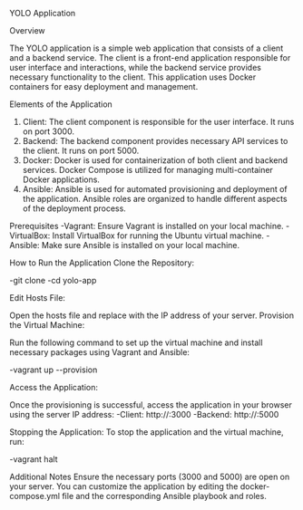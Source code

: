 YOLO Application

Overview

The YOLO application is a simple web application that consists of a client and a backend service. The client is a front-end application responsible for user interface and interactions, while the backend service provides necessary functionality to the client. This application uses Docker containers for easy deployment and management.

Elements of the Application
1. Client:
The client component is responsible for the user interface.
It runs on port 3000.
2. Backend:
The backend component provides necessary API services to the client.
It runs on port 5000.
3. Docker:
Docker is used for containerization of both client and backend services.
Docker Compose is utilized for managing multi-container Docker applications.
4. Ansible:
Ansible is used for automated provisioning and deployment of the application.
Ansible roles are organized to handle different aspects of the deployment process.

Prerequisites
-Vagrant: Ensure Vagrant is installed on your local machine.
-VirtualBox: Install VirtualBox for running the Ubuntu virtual machine.
-Ansible: Make sure Ansible is installed on your local machine.

How to Run the Application
Clone the Repository:

-git clone <repository-url>
-cd yolo-app

Edit Hosts File:

Open the hosts file and replace <server-ip> with the IP address of your server.
Provision the Virtual Machine:

Run the following command to set up the virtual machine and install necessary packages using Vagrant and Ansible:

-vagrant up --provision

Access the Application:

Once the provisioning is successful, access the application in your browser using the server IP address:
-Client: http://<server-ip>:3000
-Backend: http://<server-ip>:5000

Stopping the Application:
To stop the application and the virtual machine, run:

-vagrant halt

Additional Notes
Ensure the necessary ports (3000 and 5000) are open on your server.
You can customize the application by editing the docker-compose.yml file and the corresponding Ansible playbook and roles.